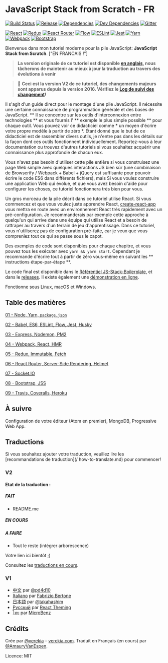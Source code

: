# JavaScript Stack from Scratch - FR

[![Build Status](https://travis-ci.org/verekia/js-stack-from-scratch.svg?branch=master)](https://travis-ci.org/verekia/js-stack-from-scratch)
[![Release](https://img.shields.io/github/release/verekia/js-stack-from-scratch.svg?style=flat-square)](https://github.com/verekia/js-stack-from-scratch/releases)
[![Dependencies](https://img.shields.io/david/verekia/js-stack-boilerplate.svg?style=flat-square)](https://david-dm.org/verekia/js-stack-boilerplate)
[![Dev Dependencies](https://img.shields.io/david/dev/verekia/js-stack-boilerplate.svg?style=flat-square)](https://david-dm.org/verekia/js-stack-boilerplate?type=dev)
[![Gitter](https://img.shields.io/gitter/room/js-stack-from-scratch/Lobby.svg?style=flat-square)](https://gitter.im/js-stack-from-scratch/)

[![React](/img/react-padded-90.png)](https://facebook.github.io/react/)
[![Redux](/img/redux-padded-90.png)](http://redux.js.org/)
[![React Router](/img/react-router-padded-90.png)](https://github.com/ReactTraining/react-router)
[![Flow](/img/flow-padded-90.png)](https://flowtype.org/)
[![ESLint](/img/eslint-padded-90.png)](http://eslint.org/)
[![Jest](/img/jest-padded-90.png)](https://facebook.github.io/jest/)
[![Yarn](/img/yarn-padded-90.png)](https://yarnpkg.com/)
[![Webpack](/img/webpack-padded-90.png)](https://webpack.github.io/)
[![Bootstrap](/img/bootstrap-padded-90.png)](http://getbootstrap.com/)

Bienvenue dans mon tutoriel moderne pour la pile JavaScript: **JavaScript Stack from Scratch**. ["EN FRANCAIS !"]
> **La version originale de ce tutoriel est disponible [en anglais](https://github.com/verekia/js-stack-from-scratch/), nous tâcherons de maintenir au mieux à jour la traduction au travers des évolutions à venir**

> 🎉 **Ceci est la version V2 de ce tutoriel, des changements majeurs sont apparus depuis la version 2016. Vérifiez le [Log de suivi des changement](/CHANGELOG.md)!**

Il s'agit d'un guide direct pour le montage d'une pile JavaScript. Il nécessite une certaine connaissance de programmation générale et des bases de JavaScript. ** Il se concentre sur les outils d'interconnexion entre technologies ** et vous fournis l' ** exemple le plus simple possible ** pour chaque outil. Vous pouvez voir ce didacticiel comme * un moyen d'écrire votre propre modèle à partir de zéro *. Étant donné que le but de ce didacticiel est de rassembler divers outils, je n'entre pas dans les détails sur la façon dont ces outils fonctionnent individuellement. Reportez-vous à leur documentation ou trouvez d'autres tutoriels si vous souhaitez acquérir une connaissance plus approfondie de chacun eux.

Vous n'avez pas besoin d'utiliser cette pile entière si vous construisez une page Web simple avec quelques interactions JS bien sûr (une combinaison de Browserify / Webpack + Babel + jQuery est suffisante pour pouvoir écrire le code ES6 dans différents fichiers), mais Si vous voulez construire une application Web qui évolue, et que vous avez besoin d'aide pour configurer les choses, ce tutoriel fonctionnera très bien pour vous.

Un gros morceau de la pile décrit dans ce tutoriel utilise React. Si vous commencez et que vous voulez juste apprendre React, [create-react-app](https://github.com/facebookincubator/create-react-app) vous mettra en route avec un environnement React très rapidement avec un pré-configuration. Je recommanderais par exemple cette approche à quelqu'un qui arrive dans une équipe qui utilise React et a besoin de rattraper au travers d'un terrain de jeu d'apprentissage. Dans ce tutoriel, vous n'utiliserez pas de configuration pré-faite, car je veux que vous compreniez tout ce qui se passe sous le capot.

Des exemples de code sont disponibles pour chaque chapitre, et vous pouvez tous les exécuter avec `yarn && yarn start`. Cependant je recommande d'écrire tout à partir de zéro vous-même en suivant les ** instructions étape-par-étape **.

Le code final est disponible dans le [Référentiel JS-Stack-Boilerplate](https://github.com/verekia/js-stack-boilerplate), et dans le [releases](https://github.com/verekia/js-Stack-from-scratch/releases). Il existe également une [démonstration en ligne](https://js-stack.herokuapp.com/).

Fonctionne sous Linux, macOS et Windows.

## Table des matières

[01 - Node, Yarn, `package.json`](/tutorial/01-node-yarn-package-json.md#readme)

[02 - Babel, ES6, ESLint, Flow, Jest, Husky](/tutorial/02-babel-es6-eslint-flow-jest-husky.md#readme)

[03 - Express, Nodemon, PM2](/tutorial/03-express-nodemon-pm2.md#readme)

[04 - Webpack, React, HMR](/tutorial/04-webpack-react-hmr.md#readme)

[05 - Redux, Immutable, Fetch](/tutorial/05-redux-immutable-fetch.md#readme)

[06 - React Router, Server-Side Rendering, Helmet](/tutorial/06-react-router-ssr-helmet.md#readme)

[07 - Socket.IO](/tutorial/07-socket-io.md#readme)

[08 - Bootstrap, JSS](/tutorial/08-bootstrap-jss.md#readme)

[09 - Travis, Coveralls, Heroku](/tutorial/09-travis-coveralls-heroku.md#readme)

## À suivre

Configuration de votre éditeur (Atom en premier), MongoDB, Progressive Web App.

## Traductions

Si vous souhaitez ajouter votre traduction, veuillez lire les [recommandations de traduction](/ how-to-translate.md) pour commencer!

### V2

#### Etat de la traduction :
##### FAIT
- README.me

##### EN COURS

##### A FAIRE
- Tout le reste
(intégrer arborescence)

Votre lien ici bientôt ;)

Consultez les [traductions en cours](https://github.com/verekia/js-stack-from-scratch/issues/147).

### V1

- [中文](https://github.com/pd4d10/js-stack-from-scratch) par [@pd4d10](http://github.com/pd4d10)
- [Italiano](https://github.com/fbertone/js-stack-from-scratch) par [Fabrizio Bertone](https://github.com/fbertone)
- [日本語](https://github.com/takahashim/js-stack-from-scratch) par [@takahashim](https://github.com/takahashim)
- [Русский](https://github.com/UsulPro/js-stack-from-scratch) par [React Theming](https://github.com/sm-react/react-theming)
- [ไทย](https://github.com/MicroBenz/js-stack-from-scratch) par [MicroBenz](https://github.com/MicroBenz)

## Crédits

Crée par [@verekia](https://twitter.com/verekia) – [verekia.com](http://verekia.com/).
Traduit en Français (en cours) par [@AmauryVanEspen](https://github.com/AmauryVanEspen/).


Licence: MIT
